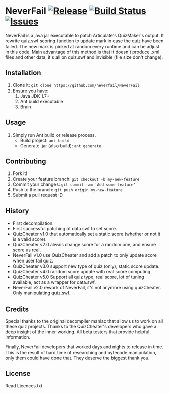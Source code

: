 NeverFail [![Release][release_img]](release_url) [![Build Status][build_status_img]](build_status_url) [![Issues][issues_img]](issues_url)
==========

NeverFail is a java jar executable to patch Articulate's QuizMaker's output.
It rewrite quiz.swf scoring function to update mark in case the quiz have been failed.
The new mark is picked at random every runtime and can be adjust in this code.
Main advantage of this method is that it doesn't produce .xml files and other data,
it's all on quiz.swf and invisible (file size don't change).

## Installation

1. Clone it: `git clone https://github.com/neverfail/NeverFail`
2. Ensure you have:
    1. Java JDK 1.7+
    2. Ant build executable
    3. Brain

## Usage

1. Simply run Ant build or release process.
    * Build project: `ant build`
    * Generate .jar (also build): `ant generate`
     
## Contributing

1. Fork it!
2. Create your feature branch: `git checkout -b my-new-feature`
3. Commit your changes: `git commit -am 'Add some feature'`
4. Push to the branch: `git push origin my-new-feature`
5. Submit a pull request :D

## History

* First decompilation.
* First successful patching of data.swf to set score.
* QuizCheater v1.0 that automatically set a static score (whether or not it is a valid score).
* QuizCheater v2.0 alwais change score for a random one, and ensure score us real.
* NeverFail v1.0 use QuizCheater and add a patch to only update score when user fail quiz.
* QuizCheater v3.0 support new type of quiz (only), static score update.
* QuizCheater v4.0 random score update with real score computing.
* QuizCheater v5.0 Support all quiz type, real score, lot of tuning available, act as a wrapper for data.swf.
* NeverFail v2.0 rework of NeverFail, it's not anymore using quizCheater. Only manipulating quiz.swf.

## Credits

Special thanks to the original decompiler maniac that allow us to work on
all these quiz projects.
Thanks to the QuizCheater's developers who gave a deep insight of the inner working.
All beta testers that provide helpful information.

Finally, NeverFail developers that worked days and nights to release in time.
This is the result of hard time of researching and bytecode manipulation,
only them could have done that. They deserve the biggest thank you.


## License

Read Licences.txt


[build_status_img]: https://travis-ci.org/neverfail/NeverFail.svg?branch=master
[build_status_url]: https://travis-ci.org/neverfail/NeverFail
[issues_img]: https://img.shields.io/github/issues/neverfail/NeverFail.svg
[issues_url]: https://github.com/neverfail/NeverFail/issues
[release_img]: https://img.shields.io/github/release/neverfail/NeverFail.svg
[release_url]: https://github.com/neverfail/NeverFail/releases/latest
